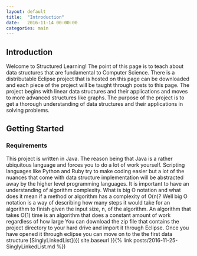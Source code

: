 ```yaml
---
layout: default
title:  "Introduction"
date:   2016-11-14 00:00:00
categories: main
---
```

## Introduction
Welcome to Structured Learning! The point of this page is to teach about data structures that are fundamental to Computer Science.
There is a distributable Eclipse project that is hosted on this page can be downloaded and each piece of the project will be taught through posts to this page.
The project begins with linear data structures and their applications and moves to more advanced structures like graphs.
The purpose of the project is to get a thorough understanding of data structures and their applications in solving problems.

## Getting Started

### Requirements
This project is written in Java. The reason being that Java is a rather ubiquitous language and forces you to do a lot of work yourself. Scripting languages like Python and Ruby try to make coding easier but a lot of the nuances that come with data structure implementation will be abstracted away by the higher level programming languages. It is important to have an understanding of algorithm complexity. What is big O notation and what does it mean if a method or algorithm has a complexity of O(n)? Well big O notation is a way of describing how many steps it would take for an algorithm to finish given the input size, n, of the algorithm. An algorithm that takes O(1) time is an algorithm that does a constant amount of work regardless of how large
You can download the zip file that contains the project directory to your hard drive and import it through Eclipse. Once you have opened it through eclipse you can move on to the the first data structure [SinglyLinkedList]({{ site.baseurl }}{% link posts/2016-11-25-SinglyLinkedList.md %})
